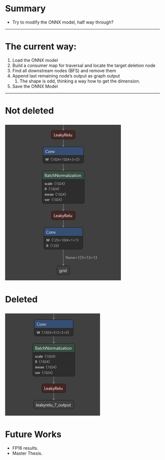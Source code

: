 
# Summary

- Try to modify the ONNX model, half way through?
---
# The current way:

1. Load the ONNX model
2. Build a consumer map for traversal and locate the target deletion node
3. Find all downstream nodes (BFS) and remove them
4. Append last remaining node’s output as graph output
	1. The shape is odd, thinking a way how to get the dimension.
5. Save the ONNX Model
---
# Not deleted

![](Pasted%20image%2020250522053448.png)
---
# Deleted

![](Pasted%20image%2020250522053301.png)
---
# Future Works

- FP16 results.
- Master Thesis.